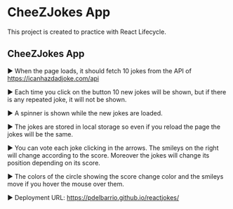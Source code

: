 # CheeZJokes App

This project is created to practice with React Lifecycle.

## CheeZJokes App

▶ When the page loads, it should fetch 10 jokes from the API of https://icanhazdadjoke.com/api

▶ Each time you click on the button 10 new jokes will be shown, but if there is any repeated joke, it will not be shown. 

▶ A spinner is shown while the new jokes are loaded.

▶ The jokes are stored in local storage so even if you reload the page the jokes will be the same.

▶ You can vote each joke clicking in the arrows. The smileys on the right will change according to the score. Moreover the jokes will change its position depending on its score.

▶ The colors of the circle showing the score change color and the smileys move if you hover the mouse over them.

▶ Deployment URL: https://pdelbarrio.github.io/reactjokes/